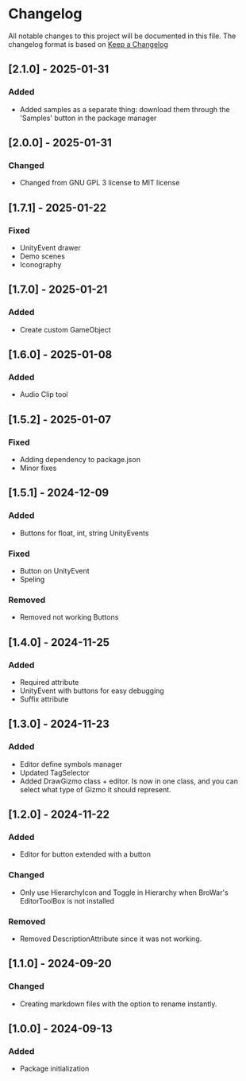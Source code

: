 # Changelog

All notable changes to this project will be documented in this file.
The changelog format is based on [Keep a Changelog](https://keepachangelog.com/en/1.0.0/)

## [2.1.0] - 2025-01-31
### Added
- Added samples as a separate thing: download them through the 'Samples' button in the package manager


## [2.0.0] - 2025-01-31
### Changed
- Changed from GNU GPL 3 license to MIT license


## [1.7.1] - 2025-01-22
### Fixed
- UnityEvent drawer
- Demo scenes
- Iconography


## [1.7.0] - 2025-01-21
### Added
- Create custom GameObject


## [1.6.0] - 2025-01-08
### Added 
- Audio Clip tool


## [1.5.2] - 2025-01-07
### Fixed
- Adding dependency to package.json
- Minor fixes


## [1.5.1] - 2024-12-09
### Added
- Buttons for float, int, string UnityEvents
### Fixed
- Button on UnityEvent
- Speling
### Removed
- Removed not working Buttons


## [1.4.0] - 2024-11-25
### Added
- Required attribute
- UnityEvent with buttons for easy debugging
- Suffix attribute


## [1.3.0] - 2024-11-23
### Added
- Editor define symbols manager
- Updated TagSelector
- Added DrawGizmo class + editor. Is now in one class, and you can select what type of Gizmo it should represent.


## [1.2.0] - 2024-11-22
### Added
- Editor for button extended with a button
### Changed
- Only use HierarchyIcon and Toggle in Hierarchy when BroWar's EditorToolBox is not installed
### Removed
- Removed DescriptionAttribute since it was not working.


## [1.1.0] - 2024-09-20
### Changed
- Creating markdown files with the option to rename instantly. 


## [1.0.0] - 2024-09-13
### Added
- Package initialization

